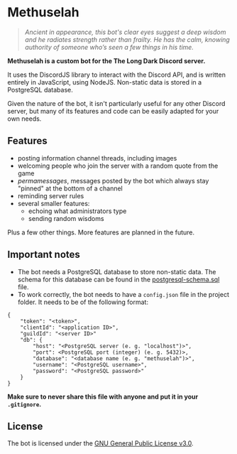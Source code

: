 # Methuselah

> *Ancient in appearance, this bot's clear eyes suggest a deep wisdom and he radiates strength rather than frailty. He has the calm, knowing authority of someone who’s seen a few things in his time.*

**Methuselah is a custom bot for the The Long Dark Discord server.**

It uses the DiscordJS library to interact with the Discord API, and is written entirely in JavaScript, using NodeJS. Non-static data is stored in a PostgreSQL database.

Given the nature of the bot, it isn't particularly useful for any other Discord server, but many of its features and code can be easily adapted for your own needs.

## Features

- posting information channel threads, including images
- welcoming people who join the server with a random quote from the game
- *permamessages*, messages posted by the bot which always stay "pinned" at the bottom of a channel
- reminding server rules
- several smaller features:
	- echoing what administrators type
	- sending random wisdoms

Plus a few other things. More features are planned in the future.

## Important notes
- The bot needs a PostgreSQL database to store non-static data. The schema for this database can be found in the [postgresql-schema.sql](postgresql-schema.sql) file.
- To work correctly, the bot needs to have a `config.json` file in the project folder. It needs to be of the following format:
```
{
	"token": "<token>",
	"clientId": "<application ID>",
	"guildId": "<server ID>"
	"db": {
		"host": "<PostgreSQL server (e. g. "localhost")>",
		"port": <PostgreSQL port (integer) (e. g. 5432)>,
		"database": "<database name (e. g. "methuselah")>",
		"username": "<PostgreSQL username>",
		"password": "<PostgreSQL password>"
	}
}
```
**Make sure to never share this file with anyone and put it in your `.gitignore`.**

## License
The bot is licensed under the [GNU General Public License v3.0](https://www.gnu.org/licenses/gpl-3.0.en.html).
